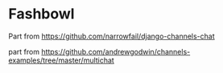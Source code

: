 # Fashbowl  #


Part from https://github.com/narrowfail/django-channels-chat

part from https://github.com/andrewgodwin/channels-examples/tree/master/multichat

